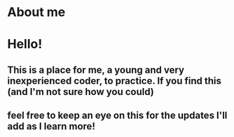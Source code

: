 # About me
<h1>Hello!</h1>
<h2>This is a place for me, a young and very inexperienced coder, to practice. If you find this (and I'm not sure how you could) <h2>feel free to keep an eye on this for the updates I'll add as I learn more!</h2>
